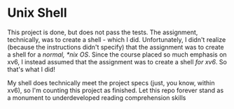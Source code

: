 # Unix Shell

This project is done, but does not pass the tests. The assignment, technically, was to create a shell - which I did. Unfortunately, I didn't realize (because the instructions didn't specify) that the assignment was to create a shell for a _normal, \*nix OS_. Since the course placed so much emphasis on xv6, I instead assumed that the assignment was to create a shell _for xv6_. So that's what I did!

My shell does technically meet the project specs (just, you know, within xv6), so I'm counting this project as finished. Let this repo forever stand as a monument to underdeveloped reading comprehension skills
